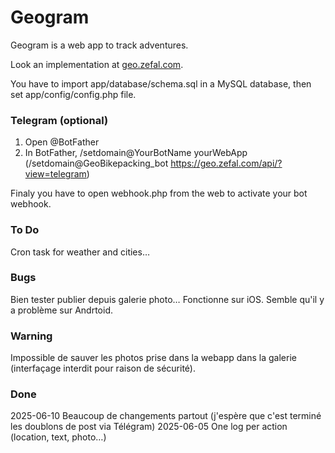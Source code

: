 # Geogram

Geogram is a web app to track adventures.

Look an implementation at [geo.zefal.com](https://geo.zefal.com/).

You have to import app/database/schema.sql in a MySQL database, then set app/config/config.php file.


### Telegram (optional)

1. Open @BotFather
2. In BotFather, /setdomain@YourBotName yourWebApp (/setdomain@GeoBikepacking_bot https://geo.zefal.com/api/?view=telegram)

Finaly you have to open webhook.php from the web to activate your bot webhook.

### To Do

Cron task for weather and cities…

### Bugs

Bien tester publier depuis galerie photo… Fonctionne sur iOS. Semble qu'il y a problème sur Andrtoid.

### Warning

Impossible de sauver les photos prise dans la webapp dans la galerie (interfaçage interdit pour raison de sécurité).

### Done

2025-06-10 Beaucoup de changements partout (j'espère que c'est terminé les doublons de post via Télégram)
2025-06-05 One log per action (location, text, photo…)
